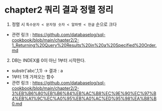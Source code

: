 # chapter2 쿼리 결과 정렬 정리

1. 정렬 시 `특수문자 < 문자형 숫자 < 알파벳 < 한글` 순으로 크다
  - 관련 링크 : https://github.com/databaselog/sql-cookbook/blob/main/chapter2/2-1_Returning%20Query%20Results%20in%20a%20Specified%20Order.md

2. DB는 INDEX를 0이 아닌 1부터 시작한다. 
  - substr('abc',1,1) -> 결과 : a
  - 1부터 1개 가져오는 함수 
  - 관련 링크 : https://github.com/databaselog/sql-cookbook/blob/main/chapter2/2-3%EB%B6%80%EB%B6%84%EB%AC%B8%EC%9E%90%EC%97%B4%EB%A1%9C%EC%A0%95%EB%A0%AC%ED%95%98%EA%B8%B0.md
